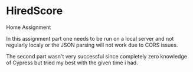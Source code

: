 # HiredScore
Home Assignment

In this assignment part one needs to be run on a local server and not regularly localy or the JSON parsing will not work due to CORS issues.

The second part wasn't very successful since completely zero knowledge of Cypress but tried my best with the given time i had.
